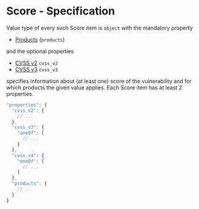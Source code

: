 # Score - Specification

Value type of every such Score item is `object` with the mandatory property

- [Products](vulnerabilities/vulnerability/scores/score/products-spec.en.md) (`products`)

and the optional properties

- [CVSS v2](vulnerabilities/vulnerability/scores/score/cvss_v2-spec.en.md) `cvss_v2`
- [CVSS v3](vulnerabilities/vulnerability/scores/score/cvss_v3-spec.en.md) `cvss_v3`

specifies information about (at least one) score of the vulnerability and for which products the given value applies.
Each Score item has at least 2 properties.

```javascript
"properties": {
  "cvss_v2": {
    // ...
  },
  "cvss_v3": {
    "oneOf": [
      // ...
    ]
  },
  "cvss_v4": {
    "oneOf": [
      // ...
    ]
  },
  "products": {
    // ...
  }
}
```
